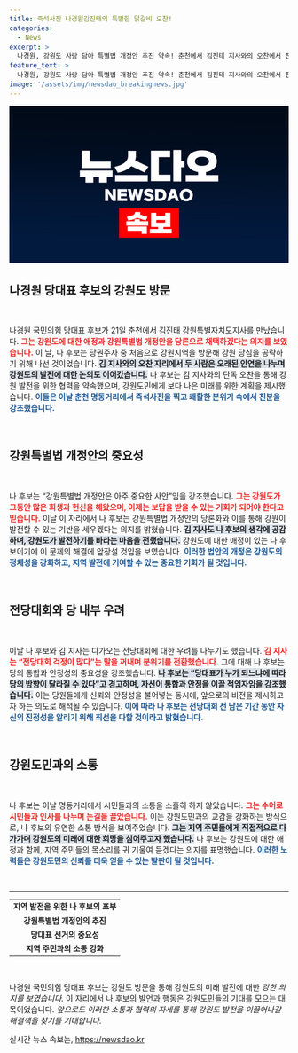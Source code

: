 ```yaml
---
title: 즉석사진 나경원김진태의 특별한 닭갈비 오찬!
categories:
  - News
excerpt: >
  나경원, 강원도 사랑 담아 특별법 개정안 추진 약속! 춘천에서 김진태 지사와의 오찬에서 진정성 있는 대화 나누며 당 지지를 얻기 위한 발걸음을 옮겼다. 강원 발전의 새로운 전환점을 제시한 그의 행보에 이목이 집중된다!
feature_text: >
  나경원, 강원도 사랑 담아 특별법 개정안 추진 약속! 춘천에서 김진태 지사와의 오찬에서 진정성 있는 대화 나누며 당 지지를 얻기 위한 발걸음을 옮겼다. 강원 발전의 새로운 전환점을 제시한 그의 행보에 이목이 집중된다!
image: '/assets/img/newsdao_breakingnews.jpg'
---
```


<p><img src="/assets/img/newsdao_breakingnews.jpg" alt="firstkoreanews 속보" /></p>

<h2 data-ke-size="size26">나경원 당대표 후보의 강원도 방문</h2>

<p data-ke-size="size16">&nbsp;</p>

<p>나경원 국민의힘 당대표 후보가 21일 춘천에서 김진태 강원특별자치도지사를 만났습니다. <b><span style="color: #ee2323;">그는 강원도에 대한 애정과 강원특별법 개정안을 당론으로 채택하겠다는 의지를 보였습니다.</span></b> 이 날, 나 후보는 당권주자 중 처음으로 강원지역을 방문해 강원 당심을 공략하기 위해 나선 것이었습니다. <b><span style="background-color: #21538527;"> 김 지사와의 오찬 자리에서 두 사람은 오래된 인연을 나누며 강원도의 발전에 대한 논의도 이어갔습니다.</span></b> 나 후보는 김 지사와의 단독 오찬을 통해 강원 발전을 위한 협력을 약속했으며, 강원도민에게 보다 나은 미래를 위한 계획을 제시했습니다. <b><span style="color: #1a5490;">이들은 이날 춘천 명동거리에서 즉석사진을 찍고 쾌활한 분위기 속에서 친분을 강조했습니다.</span></b></p>

<p data-ke-size="size16">&nbsp;</p>

<h2 data-ke-size="size26">강원특별법 개정안의 중요성</h2>

<p data-ke-size="size16">&nbsp;</p>

<p>나 후보는 “강원특별법 개정안은 아주 중요한 사안”임을 강조했습니다. <b><span style="color: #ee2323;">그는 강원도가 그동안 많은 희생과 헌신을 해왔으며, 이제는 보답을 받을 수 있는 기회가 되어야 한다고 믿습니다.</span></b> 이날 이 자리에서 나 후보는 강원특별법 개정안의 당론화와 이를 통해 강원이 발전할 수 있는 기반을 세우겠다는 의지를 밝혔습니다. <b><span style="background-color: #21538527;">김 지사도 나 후보의 생각에 공감하며, 강원도가 발전하기를 바라는 마음을 전했습니다.</span></b> 강원도에 대한 애정이 있는 나 후보이기에 이 문제의 해결에 앞장설 것임을 보였습니다. <b><span style="color: #1a5490;">이러한 법안의 개정은 강원도의 정체성을 강화하고, 지역 발전에 기여할 수 있는 중요한 기회가 될 것입니다.</span></b></p>

<p data-ke-size="size16">&nbsp;</p>

<h2 data-ke-size="size26">전당대회와 당 내부 우려</h2>

<p data-ke-size="size16">&nbsp;</p>

<p>이날 나 후보와 김 지사는 다가오는 전당대회에 대한 우려를 나누기도 했습니다. <b><span style="color: #ee2323;">김 지사는 “전당대회 걱정이 많다”는 말을 꺼내며 분위기를 전환했습니다.</span></b> 그에 대해 나 후보는 당의 통합과 안정성의 중요성을 강조했습니다. <b><span style="background-color: #21538527;">나 후보는 “당대표가 누가 되느냐에 따라 당의 방향이 달라질 수 있다”고 경고하며, 자신이 통합과 안정을 이끌 적임자임을 강조했습니다.</span></b> 이는 당원들에게 신뢰와 안정성을 불어넣는 동시에, 앞으로의 비전을 제시하고자 하는 의도로 해석될 수 있습니다. <b><span style="color: #1a5490;">이에 따라 나 후보는 전당대회 전 남은 기간 동안 자신의 진정성을 알리기 위해 최선을 다할 것이라고 밝혔습니다.</span></b></p>

<p data-ke-size="size16">&nbsp;</p>

<h2 data-ke-size="size26">강원도민과의 소통</h2>

<p data-ke-size="size16">&nbsp;</p>

<p>나 후보는 이날 명동거리에서 시민들과의 소통을 소홀히 하지 않았습니다. <b><span style="color: #ee2323;">그는 수어로 시민들과 인사를 나누며 눈길을 끌었습니다.</span></b> 이는 강원도민과의 교감을 강화하는 방식으로, 나 후보의 유연한 소통 방식을 보여주었습니다. <b><span style="background-color: #21538527;">그는 지역 주민들에게 직접적으로 다가가며 강원도의 미래에 대한 희망을 심어주고자 했습니다.</span></b> 나 후보는 강원도에 대한 애정과 함께, 지역 주민들의 목소리를 귀 기울여 듣겠다는 의지를 표명했습니다. <b><span style="color: #1a5490;">이러한 노력들은 강원도민의 신뢰를 더욱 얻을 수 있는 발판이 될 것입니다.</span></b></p>

<p data-ke-size="size16">&nbsp;</p>

<hr>

<table style="width: 100%; border-collapse: collapse;">
    <tr>
        <td style="text-align: center; height: 17px;"><b>지역 발전을 위한 나 후보의 포부</b></td>
    </tr>
    <tr>
        <td style="text-align: center; height: 17px;"><b>강원특별법 개정안의 추진</b></td>
    </tr>
    <tr>
        <td style="text-align: center; height: 17px;"><b>당대표 선거의 중요성</b></td>
    </tr>
    <tr>
        <td style="text-align: center; height: 17px;"><b>지역 주민과의 소통 강화</b></td>
    </tr>
</table>

<p data-ke-size="size16">&nbsp;</p> 

<p>나경원 국민의힘 당대표 후보는 강원도 방문을 통해 강원도의 미래 발전에 대한 <em>강한 의지를 보였습니다.</em> 이 자리에서 나 후보의 발언과 행동은 강원도민들의 기대를 모으는 대목이었습니다. <em>앞으로도 이러한 소통과 협력의 자세를 통해 강원도 발전을 이끌어나갈 해결책을 찾기를 기대합니다.</em></p>
실시간 뉴스 속보는, <a href="https://newsdao.kr" rel="dofollow">https://newsdao.kr</a>


